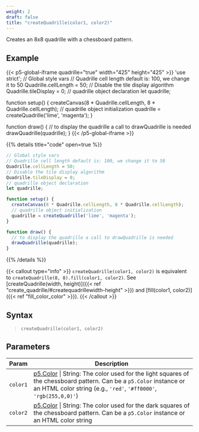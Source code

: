 ```yaml
---
weight: 2
draft: false
title: "createQuadrille(color1, color2)"
---
```


Creates an 8x8 quadrille with a chessboard pattern.

## Example

{{< p5-global-iframe quadrille="true" width="425" height="425" >}}
'use strict';
// Global style vars
// Quadrille cell length default is: 100, we change it to 50
Quadrille.cellLength = 50;
// Disable the tile display algorithm
Quadrille.tileDisplay = 0;
// quadrille object declaration
let quadrille;

function setup() {
  createCanvas(8 * Quadrille.cellLength, 8 * Quadrille.cellLength);
  // quadrille object initialization
  quadrille = createQuadrille('lime', 'magenta');
}

function draw() {
  // to display the quadrille a call to drawQuadrille is needed
  drawQuadrille(quadrille);
}
{{< /p5-global-iframe >}}

{{% details title="code" open=true %}}
```js
// Global style vars
// Quadrille cell length default is: 100, we change it to 50
Quadrille.cellLength = 50;
// Disable the tile display algorithm
Quadrille.tileDisplay = 0;
// quadrille object declaration
let quadrille;

function setup() {
  createCanvas(8 * Quadrille.cellLength, 8 * Quadrille.cellLength);
  // quadrille object initialization
  quadrille = createQuadrille('lime', 'magenta');
}

function draw() {
  // to display the quadrille a call to drawQuadrille is needed
  drawQuadrille(quadrille);
}
```
{{% /details %}}

{{< callout type="info" >}}
`createQuadrille(color1, color2)` is equivalent to `createQuadrille(8, 8).fill(color1, color2)`. See [createQuadrille(width, height)]({{< ref "create_quadrille/#createquadrillewidth-height" >}}) and [fill(color1, color2)]({{< ref "fill_color_color" >}}).
{{< /callout >}}

## Syntax

> `createQuadrille(color1, color2)`

## Parameters

| Param  | Description                                                                                             |
|--------|---------------------------------------------------------------------------------------------------------|
| `color1` | [p5.Color](https://p5js.org/reference/#/p5.Color) \| String: The color used for the light squares of the chessboard pattern. Can be a `p5.Color` instance or an HTML color string (e.g., `'red'`, `'#ff0000'`, `'rgb(255,0,0)'`) |
| `color2` | [p5.Color](https://p5js.org/reference/#/p5.Color) \| String: The color used for the dark squares of the chessboard pattern. Can be a `p5.Color` instance or an HTML color string                                                |
